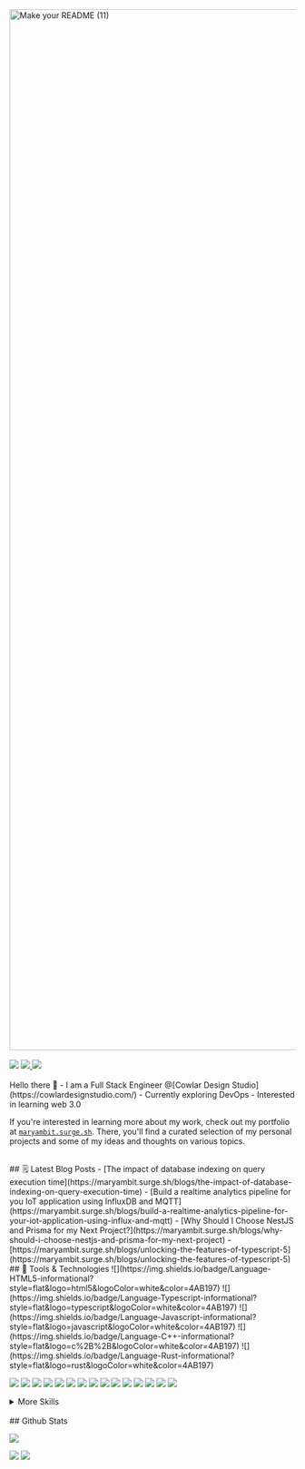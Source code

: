 <!-------------------- Banner ----------------------->
<img width="1834" alt="Make your README (11)" src="https://github.com/Maryam-bit/Maryam-bit/assets/56764144/60b557c4-2443-4984-aebd-e9a197850d06">
<br/><br/>

<!-------------------- Contact Badges ----------------------->
<div>
 <img src="https://komarev.com/ghpvc/?username=your-github-maryam-bit&color=blue" />
 <a href="https://www.linkedin.com/in/maryam-noor-/" target="_blank" rel="noopener noreferrer">
   <img src="https://img.shields.io/badge/LinkedIn-Profile-blue?logo=linkedin&logoColor=white&color=blue" />
 </a>
 <a href="mailto:noormaryam530@gmail.com" target="_blank" rel="noopener noreferrer">
   <img src="https://img.shields.io/badge/Gmail-Address-red?logo=gmail&logoColor=white&color=blue" />
 </a>
</div>


<br/>
<!-------------------- introduction ----------------------->
 Hello there 👋
-  I am a Full Stack Engineer @[Cowlar Design Studio](https://cowlardesignstudio.com/)
-  Currently exploring DevOps
-  Interested in learning web 3.0
<br/>

If you're interested in learning more about my work, check out my portfolio at [`maryambit.surge.sh`](https://maryambit.surge.sh). There, you'll find a curated selection of my personal projects and some of my ideas and thoughts on various topics.

<br/>
<!-------------------- Blog Post ----------------------->
 ## 🗒️ Latest Blog Posts
 - [The impact of database indexing on query execution time](https://maryambit.surge.sh/blogs/the-impact-of-database-indexing-on-query-execution-time)
 - [Build a realtime analytics pipeline for you IoT application using InfluxDB and MQTT](https://maryambit.surge.sh/blogs/build-a-realtime-analytics-pipeline-for-your-iot-application-using-influx-and-mqtt)
 - [Why Should I Choose NestJS and Prisma for my Next Project?](https://maryambit.surge.sh/blogs/why-should-i-choose-nestjs-and-prisma-for-my-next-project)
 - [https://maryambit.surge.sh/blogs/unlocking-the-features-of-typescript-5](https://maryambit.surge.sh/blogs/unlocking-the-features-of-typescript-5)


<br/>
<!-------------------- Tools and tech ----------------------->
## 💼 Tools & Technologies
![](https://img.shields.io/badge/Language-HTML5-informational?style=flat&logo=html5&logoColor=white&color=4AB197)
![](https://img.shields.io/badge/Language-Typescript-informational?style=flat&logo=typescript&logoColor=white&color=4AB197)
![](https://img.shields.io/badge/Language-Javascript-informational?style=flat&logo=javascript&logoColor=white&color=4AB197)
![](https://img.shields.io/badge/Language-C++-informational?style=flat&logo=c%2B%2B&logoColor=white&color=4AB197)
![](https://img.shields.io/badge/Language-Rust-informational?style=flat&logo=rust&logoColor=white&color=4AB197)
<br/>

![](https://img.shields.io/badge/Frontend-Vue_JS-informational?style=flat&logo=vuedotjs&logoColor=white&color=4AB197)
![](https://img.shields.io/badge/Frontend-Vite-informational?style=flat&logo=vite&logoColor=white&color=4AB197)
![](https://img.shields.io/badge/Frontend-Nuxt_JS-informational?style=flat&logo=nuxtdotjs&logoColor=white&color=4AB197)
![](https://img.shields.io/badge/Frontend-React_JS-informational?style=flat&logo=react&logoColor=white&color=4AB197)
![](https://img.shields.io/badge/Frontend-Bootstrap-informational?style=flat&logo=bootstrap&logoColor=white&color=4AB197)
![](https://img.shields.io/badge/Frontend-Bulma-informational?style=flat&logo=bulma&logoColor=white&color=4AB197)
![](https://img.shields.io/badge/Frontend-Chakra_UI-informational?style=flat&logo=chakraui&logoColor=white&color=4AB197)
![](https://img.shields.io/badge/Frontend-Daisy_UI-informational?style=flat&logo=daisyui&logoColor=white&color=4AB197)
![](https://img.shields.io/badge/Frontend-MUI-informational?style=flat&logo=mui&logoColor=white&color=4AB197)
![](https://img.shields.io/badge/Frontend-Quasar-informational?style=flat&logo=quasar&logoColor=white&color=4AB197)
![](https://img.shields.io/badge/Frontend-SASS-informational?style=flat&logo=SASS&logoColor=white&color=4AB197)
![](https://img.shields.io/badge/Frontend-Tailwind_CSS-informational?style=flat&logo=tailwind-css&logoColor=white&color=4AB197)
![](https://img.shields.io/badge/Frontend-Tailwind_CSS-informational?style=flat&logo=tailwind-css&logoColor=white&color=4AB197)
![](https://img.shields.io/badge/Frontend-Rollup_JS-informational?style=flat&logo=rollup.js&logoColor=white&color=4AB197)
![](https://img.shields.io/badge/Frontend-Webpack-informational?style=flat&logo=webpack&logoColor=white&color=4AB197)
<br/>
<details>
<summary>More Skills</summary>
<br>

![](https://img.shields.io/badge/Backend-Express_JS-informational?style=flat&logo=express&logoColor=white&color=4AB197)
![](https://img.shields.io/badge/Backend-NesT_JS-informational?style=flat&logo=nestjs&logoColor=white&color=4AB197)
![](https://img.shields.io/badge/Backend-Node_JS-informational?style=flat&logo=node.js&logoColor=white&color=4AB197)
![](https://img.shields.io/badge/Backend-Swagger-informational?style=flat&logo=swagger&logoColor=white&color=4AB197)
![](https://img.shields.io/badge/Backend-Postman-informational?style=flat&logo=postman&logoColor=white&color=4AB197)
<br/>

![](https://img.shields.io/badge/Database-Firebase-informational?style=flat&logo=Firebase&logoColor=white&color=4AB197)
![](https://img.shields.io/badge/Database-MongoDB-informational?style=flat&logo=mongodb&logoColor=white&color=4AB197)
![](https://img.shields.io/badge/Database-InfluxDB-informational?style=flat&logo=InfluxDB&logoColor=white&color=4AB197)
![](https://img.shields.io/badge/Database-MySQL-informational?style=flat&logo=mysql&logoColor=white&color=4AB197)
![](https://img.shields.io/badge/Database-Postgresql-informational?style=flat&logo=postgresql&logoColor=white&color=4AB197)
![](https://img.shields.io/badge/Database-Prisma-informational?style=flat&logo=Prisma&logoColor=white&color=4AB197)
![](https://img.shields.io/badge/Database-Sequelize-informational?style=flat&logo=Sequelize&logoColor=white&color=4AB197)
<br/>

![](https://img.shields.io/badge/DevOps-Gitlab-informational?style=flat&logo=gitlab&logoColor=white&color=4AB197)
![](https://img.shields.io/badge/DevOps-Github-informational?style=flat&logo=githubactions&logoColor=white&color=4AB197)
![](https://img.shields.io/badge/DevOps-Docker-informational?style=flat&logo=docker&logoColor=white&color=4AB197)
<br/>

![](https://img.shields.io/badge/Deployment-Azure-informational?style=flat&logo=microsoftazure&logoColor=white&color=4AB197)
![](https://img.shields.io/badge/Deployment-Firebase-informational?style=flat&logo=firebase&logoColor=white&color=4AB197)
![](https://img.shields.io/badge/Deployment-Github-informational?style=flat&logo=github&logoColor=white&color=4AB197)
![](https://img.shields.io/badge/Deployment-Herouku-informational?style=flat&logo=heroku&logoColor=white&color=4AB197)
![](https://img.shields.io/badge/Deployment-Vercel-informational?style=flat&logo=vercel&logoColor=white&color=4AB197)
<br/>

![](https://img.shields.io/badge/Testing-Cypress-informational?style=flat&logo=cypress&logoColor=white&color=4AB197)
![](https://img.shields.io/badge/Testing-Jest-informational?style=flat&logo=jest&logoColor=white&color=4AB197)
<br/>

![](https://img.shields.io/badge/Mobile-React_Native-informational?style=flat&logo=react&logoColor=white&color=4AB197)
![](https://img.shields.io/badge/Mobile-Expo-informational?style=flat&logo=expo&logoColor=white&color=4AB197)
<br/>

![](https://img.shields.io/badge/Figma?style=flat&logo=figma&logoColor=white&color=4AB197)
</details>

<br/>
<!-------------------- Github stast ----------------------->
## Github Stats
<p align="left"><img align="center" src="https://streak-stats.demolab.com/?user=maryam-bit&currStreakNum=2FD3EB&fire=pink&sideLabels=F00&date_format=j/n/Y&theme=gotham" /></p>
<img src="https://github-readme-stats.vercel.app/api?username=maryam-bit&theme=gotham" />
<img src="https://github-readme-stats.vercel.app/api/top-langs/?username=maryam-bit&layout=compact&theme=gotham" />
